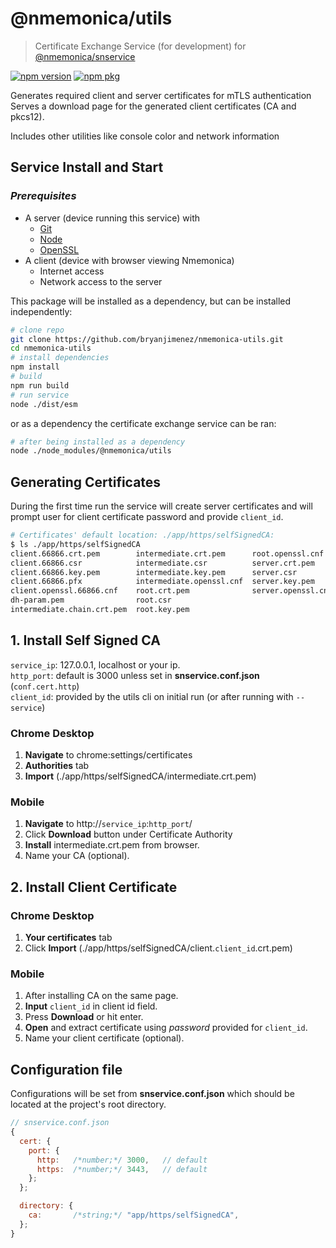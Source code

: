 # @nmemonica/utils
>Certificate Exchange Service (for development) for [@nmemonica/snservice](https://github.com/bryanjimenez/snservice)

[![npm version](https://img.shields.io/npm/v/@nmemonica/utils.svg)](https://www.npmjs.org/package/@nmemonica/utils)
[![npm pkg](https://github.com/bryanjimenez/nmemonica-utils/actions/workflows/npm-publish.yml/badge.svg)](https://github.com/bryanjimenez/nmemonica-utils/actions/workflows/npm-publish.yml)

Generates required client and server certificates for mTLS authentication  
Serves a download page for the generated client certificates (CA and pkcs12).

Includes other utilities like console color and network information



## Service Install and Start
### *Prerequisites*
- A server (device running this service) with
  - [Git](https://git-scm.com/)
  - [Node](https://nodejs.org)
  - [OpenSSL](https://openssl.org)
- A client (device with browser viewing Nmemonica)
  - Internet access
  - Network access to the server

This package will be installed as a dependency, but can be installed independently:
```bash
# clone repo
git clone https://github.com/bryanjimenez/nmemonica-utils.git
cd nmemonica-utils
# install dependencies
npm install
# build
npm run build
# run service
node ./dist/esm
```

or as a dependency the certificate exchange service can be ran:
```bash
# after being installed as a dependency
node ./node_modules/@nmemonica/utils
```

## Generating Certificates
During the first time run the service will create server certificates and will prompt user for client certificate password and provide `client_id`.

```bash
# Certificates' default location: ./app/https/selfSignedCA:
$ ls ./app/https/selfSignedCA
client.66866.crt.pem        intermediate.crt.pem      root.openssl.cnf
client.66866.csr            intermediate.csr          server.crt.pem
client.66866.key.pem        intermediate.key.pem      server.csr
client.66866.pfx            intermediate.openssl.cnf  server.key.pem
client.openssl.66866.cnf    root.crt.pem              server.openssl.cnf
dh-param.pem                root.csr
intermediate.chain.crt.pem  root.key.pem
```

## 1. Install Self Signed CA
`service_ip`: 127.0.0.1,  localhost or your ip.  
`http_port`: default is 3000 unless set in **snservice.conf.json** (`conf.cert.http`)  
`client_id`: provided by the utils cli on initial run (or after running with `--service`)

### Chrome Desktop

1. **Navigate** to chrome:settings/certificates  
1. **Authorities** tab  
1. **Import** (./app/https/selfSignedCA/intermediate.crt.pem)

### Mobile

1. **Navigate** to http://`service_ip`:`http_port`/  
1. Click **Download** button under Certificate Authority
1. **Install** intermediate.crt.pem from browser.
1. Name your CA (optional).

## 2. Install Client Certificate

### Chrome Desktop
1. **Your certificates** tab
1. Click **Import** (./app/https/selfSignedCA/client.`client_id`.crt.pem)

### Mobile
1. After installing CA on the same page.
1. **Input** `client_id` in client id field.
1. Press **Download** or hit enter.
1. **Open** and extract certificate using *password* provided for `client_id`.
1. Name your client certificate (optional).

## Configuration file

Configurations will be set from **snservice.conf.json** which should be located at the project's root directory.

```js
// snservice.conf.json
{
  cert: {
    port: {
      http:   /*number;*/ 3000,   // default
      https:  /*number;*/ 3443,   // default
    };
  };

  directory: {
    ca:       /*string;*/ "app/https/selfSignedCA",
  };
}
```